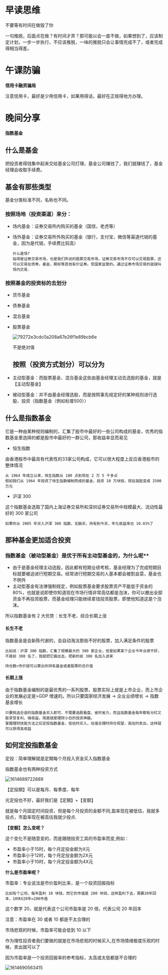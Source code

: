 # 早读思维

不要等有时间在做毁了你

一句推脱，后面点在做？有时间才弄？那可能以会一直不做，如果想到了，应该制定计划，一步一步执行，不应该推脱，一味的推脱只会让事情完成不了，或者完成得相当得差。


# 午课防骗

**信用卡融资骗局**

注意信用卡，最好是少用信用卡，如果用得话，最好在正规得地方办理。

# 晚间分享

**指数基金**

## 什么是基金

把投资者得钱集中起来交给基金公司打理，基金公司赚钱了，我们就赚钱了，基金经理会收取手续费。

## 基金有那些类型

基金分类标准不同，名称也不同。

### 按照场地（投资渠道）来分：

- 场内基金：证券交易所内购买的基金（国信，老虎等）

- 场外基金：证券交易所外购买的基金（银行，支付宝，微信等渠道代销的基金，因为是代销，手续费比较高）

  ```
  什么是场?
  指得是证券交易市场，也是我们所说的股票交易市场，证券交易市场不仅可以交易股票，还可以交易在债券，基金，期权等其他有价证券。受国家监管的。通过证券市场交易的就就叫场内交易. 
  ```


### 按照基金的投资标的去划分

- 货币基金

- 债券基金

- 混合基金

- 股票基金

  ![79272e3cdc0a208a67e26f1e89bcb6e](img\79272e3cdc0a208a67e26f1e89bcb6e.jpg)

  不是绝对值

  ## 按照（投资方式划分）可以分为
  
- 主动型基金：而股票基金、混合基金这些由基金经理主动去选股的基金，就是【主动型基金】

- 被动型基金：并不由基金经理选股，而是按照事先规定好的某种规则进行选股、投资（指数基金（例如标普500））



## 什么是指数基金

它是一种由某种规则编制的，汇集了股市中最好的一些公司构成的基金，优秀的指数基金里选择的都是股市中最好的一群公司，那收益率显而易见

- 恒生指数

由香港股市中最具有代表性的33家公司构成，它可以很大程度上反应香港股市的整体情况

```
从 1964 年成立以来，恒生指数从 100 点到现在 2 万 5 千多点
假如我们从 1964 年投资了恒生指数编制而成的基金，投资 10 万块钱，现在就能变成 2500 万元
```

- 沪深 300

这个指数基金选取了国内上海证券交易所和深圳证券交易所中规模最大、流动性最好的 300 家公司

```
如果你从 2005 年买入沪深 300 指数，无脑买，持有到今天，年化收益率也 10.03%了
```


## 那种基金更加适合投资
### 指数基金（被动型基金）是优于所有主动型基金的，为什么呢**

- 由于是基金经理主动选股，因此都有短期业绩考核，基金经理为了完成短期目标就要被迫进行短期交易。经常进行短期交易的人基本都会被割韭菜，基金也不例外
- 主动型基金有法律强制规定，例如股票基金要求股票资产不能低于资金的80%，也就是说即使你知道现在市场行情非常高估都是泡沫，你可以撤出全部资金不再投资股票，而基金经理只能继续拿钱投资股票，即使他知道这是个泡沫。

所以指数基金有 2 大优势：长生不老、综合长期上涨

#### 长生不老

指数基金是会新陈代谢的，会自动淘汰那些不好的股票，加入满足条件的股票

```
比如说：沪深 300 指数，汇集了规模最大的 300 家企业，但是如果某个企业今年业绩不好，不是前 300 名了，我就把它踢出去，把新的前 300 名加入进来

持仓数×市价就可以算出你持有基金或者股票的总价值
```

#### 长期上涨

由于指数基金编制的是最优秀的一系列股票，股票实际上就是上市企业，而上市企业的发展必定是>GDP 增速的。所以只要国家经济发展 → 企业业绩增长 → 指数基金增长

```
只要挑选合适的指数基金买入即可，不需要选股看盘，省时省力，而且指数基金每年都有分红又能享受复利，强收益，简直就是理财小白的投资神器。
掌握理财技能方法之后定投指数基金，低估时买入，估值合理时持仓观望，高估时卖出，这样就可以获得高收益
```





## 如何定投指数基金

定投：简单理解就是定期每个月投入资金买入指数基金

指数基金也有两种投资方式

![1614689722889](img\19234066a54e10161e0d1e477cf3f63.jpg)

【定投期】可以是每月、每季度、每年

光定投也不好，最好我们是【定期】+【变额】

就是每个月固定时间投资，但是每个月投资的金额不同,盈率现在被低估，我就多投点，市盈率现在被高估我就少投点.

**【变额】怎么变呢？**

这个变化不是随意变的，而是跟随投资工具的市盈率而变,例如：

- 市盈率小于15时，每个月定投金额为X元
- 市盈率小于12时，每个月定投金额为2X元
- 市盈率小于10时，每个月定投金额为4X元

**什么是市盈率呢？**

市盈率：专业说法是市价盈利比率，是一个投资回报指标

```
比如有个公司，每年盈利 10 块钱，而它的市值是 200 块钱，这样盈利下去，需要20年回本，10块X20年=200市值
```

这个数字 20，就是代表这个公司市盈率是 20 倍，代表公司 20 年回本

注意：市盈率在 30 或者 10 都是不太合理的

市场悲观的时候，市盈率可能会低到 10 以下

作为理性投资者我们要做的就是在市场悲观的时候买入,在市场情绪极度乐观的时候，卖出就可以了

因为市盈率是一个投资回报率的参考指标，太高或太低都是不合理的







![1614690563415](img/6bde244e755df9704705cfe917f0e54.jpg)